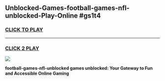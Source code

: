 
## Unblocked-Games-football-games-nfl-unblocked-Play-Online #gs1t4
<h3>
<a href="https://news.freeplayer.one?title=football-games-nfl-unblocked&ref=3">CLICK TO PLAY</a></h3>
<hr>

<h3>
<a href="https://news.freeplayer.one?title=football-games-nfl-unblocked&ref=3">CLICK 2 PLAY</a>
  
</h3>

<a href="https://news.freeplayer.one?title=football-games-nfl-unblocked&ref=3"><img src="https://clearcache.store/games.png"></a>


**football-games-nfl-unblocked games unblocked: Your Gateway to Fun and Accessible Online Gaming**
